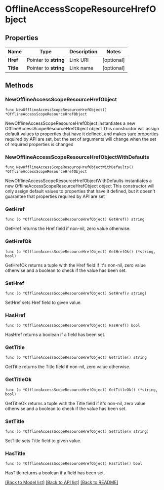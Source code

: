 # OfflineAccessScopeResourceHrefObject

## Properties

Name | Type | Description | Notes
------------ | ------------- | ------------- | -------------
**Href** | Pointer to **string** | Link URI | [optional] 
**Title** | Pointer to **string** | Link name | [optional] 

## Methods

### NewOfflineAccessScopeResourceHrefObject

`func NewOfflineAccessScopeResourceHrefObject() *OfflineAccessScopeResourceHrefObject`

NewOfflineAccessScopeResourceHrefObject instantiates a new OfflineAccessScopeResourceHrefObject object
This constructor will assign default values to properties that have it defined,
and makes sure properties required by API are set, but the set of arguments
will change when the set of required properties is changed

### NewOfflineAccessScopeResourceHrefObjectWithDefaults

`func NewOfflineAccessScopeResourceHrefObjectWithDefaults() *OfflineAccessScopeResourceHrefObject`

NewOfflineAccessScopeResourceHrefObjectWithDefaults instantiates a new OfflineAccessScopeResourceHrefObject object
This constructor will only assign default values to properties that have it defined,
but it doesn't guarantee that properties required by API are set

### GetHref

`func (o *OfflineAccessScopeResourceHrefObject) GetHref() string`

GetHref returns the Href field if non-nil, zero value otherwise.

### GetHrefOk

`func (o *OfflineAccessScopeResourceHrefObject) GetHrefOk() (*string, bool)`

GetHrefOk returns a tuple with the Href field if it's non-nil, zero value otherwise
and a boolean to check if the value has been set.

### SetHref

`func (o *OfflineAccessScopeResourceHrefObject) SetHref(v string)`

SetHref sets Href field to given value.

### HasHref

`func (o *OfflineAccessScopeResourceHrefObject) HasHref() bool`

HasHref returns a boolean if a field has been set.

### GetTitle

`func (o *OfflineAccessScopeResourceHrefObject) GetTitle() string`

GetTitle returns the Title field if non-nil, zero value otherwise.

### GetTitleOk

`func (o *OfflineAccessScopeResourceHrefObject) GetTitleOk() (*string, bool)`

GetTitleOk returns a tuple with the Title field if it's non-nil, zero value otherwise
and a boolean to check if the value has been set.

### SetTitle

`func (o *OfflineAccessScopeResourceHrefObject) SetTitle(v string)`

SetTitle sets Title field to given value.

### HasTitle

`func (o *OfflineAccessScopeResourceHrefObject) HasTitle() bool`

HasTitle returns a boolean if a field has been set.


[[Back to Model list]](../README.md#documentation-for-models) [[Back to API list]](../README.md#documentation-for-api-endpoints) [[Back to README]](../README.md)


